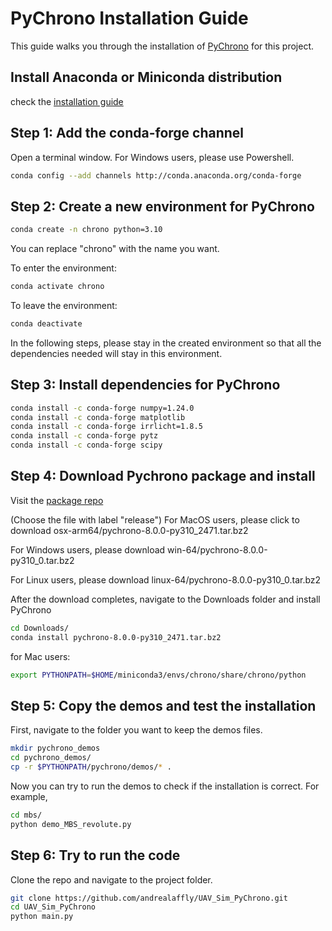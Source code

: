 # PyChrono Installation Guide

This guide walks you through the installation of [PyChrono](https://projectchrono.org/) for this project.


## Install Anaconda or Miniconda distribution

check the [installation guide](https://www.anaconda.com/docs/getting-started/miniconda/install#macos-linux-installation)

## Step 1: Add the conda-forge channel
Open a terminal window. For Windows users, please use Powershell.

```bash
conda config --add channels http://conda.anaconda.org/conda-forge
```

## Step 2: Create a new environment for PyChrono

```bash
conda create -n chrono python=3.10
```
You can replace "chrono" with the name you want.

To enter the environment:
```bash
conda activate chrono
```
To leave the environment:
```bash
conda deactivate
```
In the following steps, please stay in the created environment so that all the dependencies needed will stay in this environment.


## Step 3: Install dependencies for PyChrono
```bash
conda install -c conda-forge numpy=1.24.0
conda install -c conda-forge matplotlib
conda install -c conda-forge irrlicht=1.8.5
conda install -c conda-forge pytz
conda install -c conda-forge scipy
```

## Step 4: Download Pychrono package and install
Visit the [package repo](https://anaconda.org/projectchrono/pychrono/files?page=3)

(Choose the file with label "release")
For MacOS users, please click to download osx-arm64/pychrono-8.0.0-py310_2471.tar.bz2

For Windows users, please download win-64/pychrono-8.0.0-py310_0.tar.bz2

For Linux users, please download linux-64/pychrono-8.0.0-py310_0.tar.bz2

After the download completes, navigate to the Downloads folder and install PyChrono
```bash
cd Downloads/
conda install pychrono-8.0.0-py310_2471.tar.bz2
```

for Mac users:
```bash
export PYTHONPATH=$HOME/miniconda3/envs/chrono/share/chrono/python
```

## Step 5: Copy the demos and test the installation
First, navigate to the folder you want to keep the demos files.
```bash
mkdir pychrono_demos
cd pychrono_demos/
cp -r $PYTHONPATH/pychrono/demos/* .
```
Now you can try to run the demos to check if the installation is correct.
For example,
```bash
cd mbs/
python demo_MBS_revolute.py
```
## Step 6: Try to run the code
Clone the repo and navigate to the project folder.
```bash
git clone https://github.com/andrealaffly/UAV_Sim_PyChrono.git
cd UAV_Sim_PyChrono
python main.py
```
